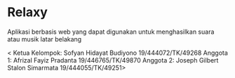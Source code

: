 # Relaxy
Aplikasi berbasis web yang dapat digunakan untuk menghasilkan suara atau musik latar belakang

< Ketua Kelompok: Sofyan Hidayat Budiyono     19/444072/TK/49268
Anggota 1: Afrizal Fayiz Pradanta           19/446765/TK/49870
Anggota 2: Joseph Gilbert Stalon Simarmata  19/444055/TK/49251>


